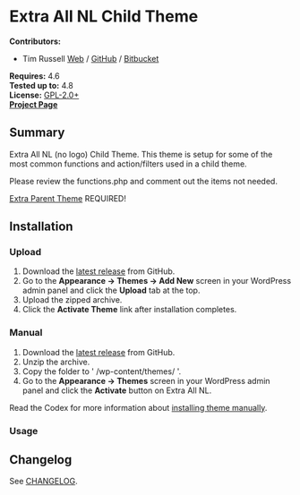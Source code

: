 # Extra All NL Child Theme

__Contributors:__ 

* Tim Russell [Web](http://timrussell.com) / [GitHub](https://github.com/tdavidrussell) / [Bitbucket](https://bitbucket.com/tdavidrussell)    

__Requires:__ 4.6   
__Tested up to:__ 4.8  
__License:__ [GPL-2.0+](http://www.gnu.org/licenses/gpl-2.0.html)    
__[Project Page](https://github.com/tdavidrussell/)__   


## Summary
Extra All NL (no logo) Child Theme. This theme is setup for some of the most common functions and action/filters used in a  child theme.

Please review the functions.php and comment out the items not needed.
 
[Extra Parent Theme](http://www.elegantthemes.com/gallery/extra/) REQUIRED!




## Installation


### Upload ###

1. Download the [latest release](https://github.com/tdavidrussell/extra-allnl) from GitHub.
2. Go to the __Appearance &rarr; Themes &rarr; Add New__ screen in your WordPress admin panel and click the __Upload__ tab at the top.
3. Upload the zipped archive.
4. Click the __Activate Theme__ link after installation completes.

### Manual ###

1. Download the [latest release](https://github.com/tdavidrussell/extra-allnl) from GitHub.
2. Unzip the archive.
3. Copy the folder to ' /wp-content/themes/ '.
4. Go to the __Appearance &rarr; Themes__ screen in your WordPress admin panel and click the __Activate__ button on Extra All NL.

Read the Codex for more information about [installing theme manually](https://codex.wordpress.org/Using_Themes).

### Usage ###


## Changelog

See [CHANGELOG](changelog.md).